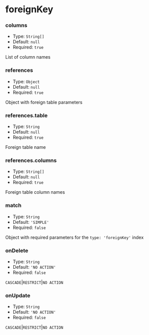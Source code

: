 # foreignKey

### columns

- Type: `String[]`
- Default: `null`
- Required: `true`

List of column names

### references

- Type: `Object`
- Default: `null`
- Required: `true`

Object with foreign table parameters

### references.table

- Type: `String`
- Default: `null`
- Required: `true`

Foreign table name

### references.columns

- Type: `String[]`
- Default: `null`
- Required: `true`

Foreign table column names

### match

- Type: `String`
- Default: `'SIMPLE'`
- Required: `false`

Object with required parameters for the `type: 'foreignKey'` index

### onDelete

- Type: `String`
- Default: `'NO ACTION'`
- Required: `false`

`CASCADE`&#124;`RESTRICT`&#124;`NO ACTION`

### onUpdate

- Type: `String`
- Default: `'NO ACTION'`
- Required: `false`

`CASCADE`&#124;`RESTRICT`&#124;`NO ACTION`
